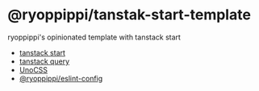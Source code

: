 # @ryoppippi/tanstak-start-template

ryoppippi's opinionated template with tanstack start

- [tanstack start](https://tanstack.com/start/latest)
- [tanstack query](https://tanstack.com/query/latest)
- [UnoCSS](https://unocss.dev/)
- [@ryoppippi/eslint-config](https://github.com/ryoppippi/eslint-config)
